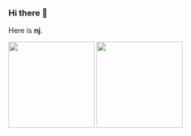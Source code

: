### Hi there 👋

Here is **nj**.

<div>
  <img src="https://github-readme-stats.vercel.app/api/top-langs/?username=nianjie&layout=compact&theme=dark&bg_color=22272e&hide_border=true&langs_count=8" style="display: inline-block; height: 170px;" height="170px"/>
  <img src="https://github-readme-stats.vercel.app/api?username=nianjie&show_icons=true&theme=dark&bg_color=22272e&hide_border=true&include_all_commits=true&custom_title=nj's GitHub Status&disable_animations=true" style="display: inline-block; height: 170px" height="170px"/>
</div>

<!--
**nianjie/nianjie** is a ✨ _special_ ✨ repository because its `README.md` (this file) appears on your GitHub profile.

Here are some ideas to get you started:

- 🔭 I’m currently working on
  - Java/Kotlin
  - Python
 

- 🌱 I’m currently learning
  - Container techs
  - Cloud-native developement
- 👯 I’m looking to collaborate on ...
- 🤔 I’m looking for help with ...
- 💬 Ask me about ...
- 📫 How to reach me: ...
- 😄 Pronouns: ...
- ⚡ Fun fact: ...
-->
